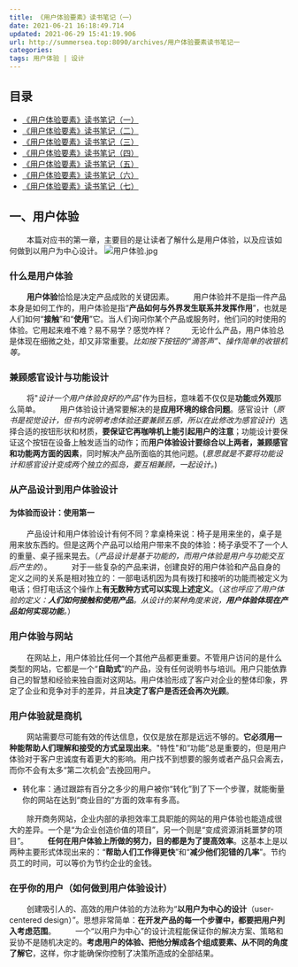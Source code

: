 ```yaml
---
title: 《用户体验要素》读书笔记（一）
date: 2021-06-21 16:18:49.714
updated: 2021-06-29 15:41:19.906
url: http://summersea.top:8090/archives/用户体验要素读书笔记一
categories: 
tags: 用户体验 | 设计
---
```


## 目录
- [《用户体验要素》读书笔记（一）](http://summersea.top:8090/archives/%E7%94%A8%E6%88%B7%E4%BD%93%E9%AA%8C%E8%A6%81%E7%B4%A0%E8%AF%BB%E4%B9%A6%E7%AC%94%E8%AE%B0%E4%B8%80)
- [《用户体验要素》读书笔记（二）](http://summersea.top:8090/archives/%E7%94%A8%E6%88%B7%E4%BD%93%E9%AA%8C%E8%A6%81%E7%B4%A0%E8%AF%BB%E4%B9%A6%E7%AC%94%E8%AE%B0%E4%BA%8C)
- [《用户体验要素》读书笔记（三）](http://summersea.top:8090/archives/%E7%94%A8%E6%88%B7%E4%BD%93%E9%AA%8C%E8%A6%81%E7%B4%A0%E8%AF%BB%E4%B9%A6%E7%AC%94%E8%AE%B0%E4%B8%89)
- [《用户体验要素》读书笔记（四）](http://summersea.top:8090/archives/%E7%94%A8%E6%88%B7%E4%BD%93%E9%AA%8C%E8%A6%81%E7%B4%A0%E8%AF%BB%E4%B9%A6%E7%AC%94%E8%AE%B0%E5%9B%9B)
- [《用户体验要素》读书笔记（五）](http://summersea.top:8090/archives/%E7%94%A8%E6%88%B7%E4%BD%93%E9%AA%8C%E8%A6%81%E7%B4%A0%E8%AF%BB%E4%B9%A6%E7%AC%94%E8%AE%B0%E4%BA%94)
- [《用户体验要素》读书笔记（六）](http://summersea.top:8090/archives/%E7%94%A8%E6%88%B7%E4%BD%93%E9%AA%8C%E8%A6%81%E7%B4%A0%E8%AF%BB%E4%B9%A6%E7%AC%94%E8%AE%B0%E5%85%AD)
- [《用户体验要素》读书笔记（七）](http://summersea.top:8090/archives/%E7%94%A8%E6%88%B7%E4%BD%93%E9%AA%8C%E8%A6%81%E7%B4%A0%E8%AF%BB%E4%B9%A6%E7%AC%94%E8%AE%B0%E4%B8%83)
## 一、用户体验
&nbsp;&nbsp;&nbsp;&nbsp;&nbsp;&nbsp;&nbsp;&nbsp;本篇对应书的第一章，主要目的是让读者了解什么是用户体验，以及应该如何做到以用户为中心设计。
![用户体验.jpg](http://summersea.top:8090/upload/2021/06/%E7%94%A8%E6%88%B7%E4%BD%93%E9%AA%8C-40619efd1199481bad57a52639506e13.jpg)
### 什么是用户体验
&nbsp;&nbsp;&nbsp;&nbsp;&nbsp;&nbsp;&nbsp;&nbsp;**用户体验**恰恰是决定产品成败的关键因素。
&nbsp;&nbsp;&nbsp;&nbsp;&nbsp;&nbsp;&nbsp;&nbsp;用户体验并不是指一件产品本身是如何工作的，用户体验是指“**产品如何与外界发生联系并发挥作用**”，也就是人们如何“**接触**”和“**使用**”它。当人们询问你某个产品或服务时，他们问的时使用的体验。它用起来难不难？易不易学？感觉咋样？
&nbsp;&nbsp;&nbsp;&nbsp;&nbsp;&nbsp;&nbsp;&nbsp;无论什么产品，用户体验总是体现在细微之处，却又非常重要。*比如按下按钮的“滴答声”、操作简单的收银机等。*

### 兼顾感官设计与功能设计
&nbsp;&nbsp;&nbsp;&nbsp;&nbsp;&nbsp;&nbsp;&nbsp;将"*设计一个用户体验良好的产品*"作为目标，意味着不仅仅是**功能**或**外观**那么简单。
&nbsp;&nbsp;&nbsp;&nbsp;&nbsp;&nbsp;&nbsp;&nbsp;用户体验设计通常要解决的是**应用环境的综合问题**。感官设计（*原书是视觉设计，但书内说明考虑体验还要兼顾五感，所以在此修改为感官设计*）选择合适的按钮形状和材质，**要保证它再咖啡机上能引起用户的注意**；功能设计要保证这个按钮在设备上触发适当的动作；而**用户体验设计要综合以上两者，兼顾感官和功能两方面的因素**，同时解决产品所面临的其他问题。(*意思就是不要将功能设计和感官设计变成两个独立的孤岛，要互相兼顾，一起设计。*)
### 从产品设计到用户体验设计
#### 为体验而设计：使用第一
&nbsp;&nbsp;&nbsp;&nbsp;&nbsp;&nbsp;&nbsp;&nbsp;产品设计和用户体验设计有何不同？拿桌椅来说：椅子是用来坐的，桌子是用来放东西的。但是这两个产品可以给用户带来不良的体验：椅子承受不了一个人的重量、桌子摇来晃去。（*产品设计是基于功能的，而用户体验是用户与功能交互后产生的*）。
&nbsp;&nbsp;&nbsp;&nbsp;&nbsp;&nbsp;&nbsp;&nbsp;对于一些复杂的产品来讲，创建良好的用户体验和产品自身的定义之间的关系是相对独立的：一部电话机因为具有拨打和接听的功能而被定义为电话；但打电话这个操作上**有无数种方式可以实现上述定义**。（*这也呼应了用户体验的定义：**人们如何接触和使用产品**。从设计的某种角度来说，**用户体验体现在产品如何实现功能**。*）

### 用户体验与网站
&nbsp;&nbsp;&nbsp;&nbsp;&nbsp;&nbsp;&nbsp;&nbsp;在网站上，用户体验比任何一个其他产品都更重要。不管用户访问的是什么类型的网站，它都是一个“**自助式**”的产品，没有任何说明书与培训。用户只能依靠自己的智慧和经验来独自面对这网站。用户体验形成了客户对企业的整体印象，界定了企业和竞争对手的差异，并且**决定了客户是否还会再次光顾**。

### 用户体验就是商机
&nbsp;&nbsp;&nbsp;&nbsp;&nbsp;&nbsp;&nbsp;&nbsp;网站需要尽可能有效的传达信息，仅仅是放在那是远远不够的。**它必须用一种能帮助人们理解和接受的方式呈现出来**。"特性"和“功能”总是重要的，但是用户体验对于客户忠诚度有着更大的影响。用户找不到想要的服务或者产品只会离去，而你不会有太多“第二次机会”去挽回用户。
- 转化率：通过跟踪有百分之多少的用户被你“转化”到了下一个步骤，就能衡量你的网站在达到“商业目的”方面的效率有多高。

&nbsp;&nbsp;&nbsp;&nbsp;&nbsp;&nbsp;&nbsp;&nbsp;除开商务网站，企业内部的承担效率工具职能的网站的用户体验也能造成很大的差异。一个是“为企业创造价值的项目”，另一个则是“变成资源消耗噩梦的项目”。
&nbsp;&nbsp;&nbsp;&nbsp;&nbsp;&nbsp;&nbsp;&nbsp;**任何在用户体验上所做的努力，目的都是为了提高效率**。这基本上是以两种主要形式体现出来的：“**帮助人们工作得更快**”和“**减少他们犯错的几率**”。节约员工的时间，可以等价为节约企业的金钱。

### 在乎你的用户（如何做到用户体验设计）
&nbsp;&nbsp;&nbsp;&nbsp;&nbsp;&nbsp;&nbsp;&nbsp;创建吸引人的、高效的用户体验的方法称为“**以用户为中心的设计**（user-centered design）”。思想非常简单：**在开发产品的每一个步骤中，都要把用户列入考虑范围**。
&nbsp;&nbsp;&nbsp;&nbsp;&nbsp;&nbsp;&nbsp;&nbsp;一个“以用户为中心”的设计流程能保证你的解决方案、策略和妥协不是随机决定的。**考虑用户的体验、把他分解成各个组成要素、从不同的角度了解它**，这样，你才能确保你控制了决策所造成的全部结果。